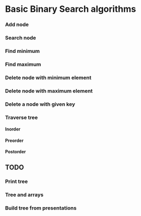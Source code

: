 # Basic Binary Search algorithms

### Add node

### Search node

### Find minimum

### Find maximum

### Delete node with minimum element

### Delete node with maximum element

### Delete a node with given key

### Traverse tree

#### Inorder
#### Preorder
#### Postorder

## TODO
### Print tree

### Tree and arrays

### Build tree from presentations